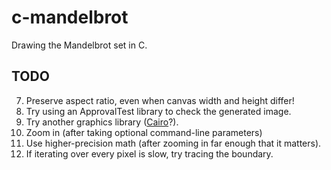 # c-mandelbrot

Drawing the Mandelbrot set in C.

## TODO

7. Preserve aspect ratio, even when canvas width and height differ!
7. Try using an ApprovalTest library to check the generated image.
7. Try another graphics library
   ([Cairo](https://www.cairographics.org/FAQ/#minimal_C_program)?).
7. Zoom in (after taking optional command-line parameters)
7. Use higher-precision math (after zooming in far enough that it matters).
7. If iterating over every pixel is slow, try tracing the boundary.
